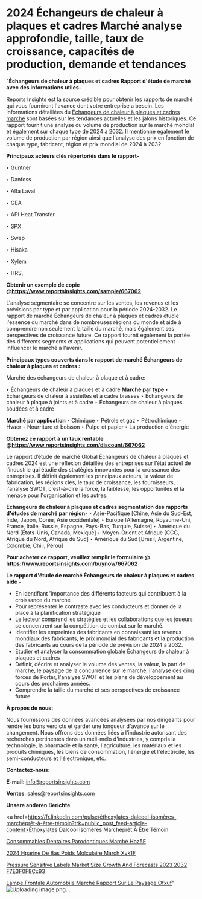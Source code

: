 # 2024 Échangeurs de chaleur à plaques et cadres Marché analyse approfondie, taille, taux de croissance, capacités de production, demande et tendances

"<strong>Échangeurs de chaleur à plaques et cadres Rapport d'étude de marché avec des informations utiles-</strong>

Reports Insights est la source crédible pour obtenir les rapports de marché qui vous fourniront l'avance dont votre entreprise a besoin. Les informations détaillées du <a href=https://www.reportsinsights.com/sample/667062>Échangeurs de chaleur à plaques et cadres marché</a> sont basées sur les tendances actuelles et les jalons historiques. Ce rapport fournit une analyse du volume de production sur le marché mondial et également sur chaque type de 2024 à 2032. Il mentionne également le volume de production par région ainsi que l'analyse des prix en fonction de chaque type, fabricant, région et prix mondial de 2024 à 2032.

<b>Principaux acteurs clés répertoriés dans le rapport-</b>

‣ Guntner

‣ Danfoss

‣ Alfa Laval

‣ GEA

‣ API Heat Transfer

‣ SPX

‣ Swep

‣ Hisaka

‣ Xylem

‣ HRS,

<strong><b>Obtenir un exemple de copie @</b></strong><a href=https://www.reportsinsights.com/sample/667062><strong><b>https://www.reportsinsights.com/sample/667062</b></strong></a>

L'analyse segmentaire se concentre sur les ventes, les revenus et les prévisions par type et par application pour la période 2024-2032. Le rapport de marché Échangeurs de chaleur à plaques et cadres étudie l'essence du marché dans de nombreuses régions du monde et aide à comprendre non seulement la taille du marché, mais également ses perspectives de croissance future. Ce rapport fournit également la portée des différents segments et applications qui peuvent potentiellement influencer le marché à l'avenir.

<strong>Principaux types couverts dans le rapport de marché Échangeurs de chaleur à plaques et cadres :</strong>

Marché des échangeurs de chaleur à plaque et à cadre:

‣  Échangeurs de chaleur à plaques et à cadre <strong> Marché <strong> par type </strong> </strong>
‣ Échangeurs de chaleur à assiettes et à cadre brasses
‣ Échangeurs de chaleur à plaque à joints et à cadre
‣ Échangeurs de chaleur à plaques soudées et à cadre

<strong>Marché par application </strong>
‣ Chimique
‣ Pétrole et gaz
‣ Pétrochimique
‣ Hvacr
‣ Nourriture et boisson
‣ Pulpe et papier
‣ La production d'énergie

<strong><b>Obtenez ce rapport à un taux rentable @</b></strong><a href=https://www.reportsinsights.com/discount/667062><strong><b>https://www.reportsinsights.com/discount/667062</b></strong></a>

Le rapport d’étude de marché Global Échangeurs de chaleur à plaques et cadres 2024 est une réflexion détaillée des entreprises sur l’état actuel de l’industrie qui étudie des stratégies innovantes pour la croissance des entreprises. Il définit également les principaux acteurs, la valeur de fabrication, les régions clés, le taux de croissance, les fournisseurs, l'analyse SWOT, c'est-à-dire la force, la faiblesse, les opportunités et la menace pour l'organisation et les autres.

<strong>Échangeurs de chaleur à plaques et cadres segmentation des rapports d'études de marché par région-</strong>
‣ Asie-Pacifique [Chine, Asie du Sud-Est, Inde, Japon, Corée, Asie occidentale]
‣ Europe [Allemagne, Royaume-Uni, France, Italie, Russie, Espagne, Pays-Bas, Turquie, Suisse]
‣ Amérique du Nord [États-Unis, Canada, Mexique]
‣ Moyen-Orient et Afrique [CCG, Afrique du Nord, Afrique du Sud]
‣ Amérique du Sud [Brésil, Argentine, Colombie, Chili, Pérou]

<strong>Pour acheter ce rapport, veuillez remplir le formulaire @   <a href=https://www.reportsinsights.com/buynow/667062>https://www.reportsinsights.com/buynow/667062</a></strong>

<strong>Le rapport d'étude de marché Échangeurs de chaleur à plaques et cadres aide -</strong>
<ul>
  <li>En identifiant 'importance des différents facteurs qui contribuent à la croissance du marché</li>
  <li>Pour représenter le contraste avec les conducteurs et donner de la place à la planification stratégique</li>
  <li>Le lecteur comprend les stratégies et les collaborations que les joueurs se concentrent sur la compétition de combat sur le marché.</li>
  <li>Identifier les empreintes des fabricants en connaissant les revenus mondiaux des fabricants, le prix mondial des fabricants et la production des fabricants au cours de la période de prévision de 2024 à 2032.</li>
  <li>Étudier et analyser la consommation globale Échangeurs de chaleur à plaques et cadres</li>
  <li>Définir, décrire et analyser le volume des ventes, la valeur, la part de marché, le paysage de la concurrence sur le marché, l'analyse des cinq forces de Porter, l'analyse SWOT et les plans de développement au cours des prochaines années.</li>
  <li>Comprendre la taille du marché et ses perspectives de croissance future.</li>
</ul>
<strong>À propos de nous:</strong>

Nous fournissons des données avancées analysées par nos dirigeants pour rendre les bons verdicts et garder une longueur d'avance sur le changement. Nous offrons des données liées à l'industrie autorisant des recherches pertinentes dans un méli-mélo d'industries, y compris la technologie, la pharmacie et la santé, l'agriculture, les matériaux et les produits chimiques, les biens de consommation, l'énergie et l'électricité, les semi-conducteurs et l'électronique, etc.

<strong>Contactez-nous:</strong>

<strong>E-mail:</strong> <a href=mailto:info@reportsinsights.com>info@reportsinsights.com</a>

<strong>Ventes</strong>: <a href=mailto:sales@reportsinsights.com>sales@reportsinsights.com</a>

<strong>Unsere anderen Berichte</strong>

<a href=https://fr.linkedin.com/pulse/éthoxylates-dalcool-isomères-marchéprêt-à-être-témoin?trk=public_post_feed-article-content>Éthoxylates Dalcool Isomères Marchéprêt À Être Témoin</a>

<a href=https://fr.linkedin.com/pulse/consommables-dentaires-parodontiques-marché-hbz5f/>Consommables Dentaires Parodontiques Marché Hbz5F</a>

<a href=https://www.linkedin.com/pulse/2024-h%C3%A9parine-de-bas-poids-mol%C3%A9culaire-march%C3%A9-xvk1f/>2024 Hparine De Bas Poids Molculaire March Xvk1F</a>

<a href=https://medium.com/@avinashsinha2456/pressure-sensitive-labels-market-size-growth-and-forecasts-2023-2032-f7e3f0f8cc93>Pressure Sensitive Labels Market Size Growth And Forecasts 2023 2032 F7E3F0F8Cc93</a>

<a href=https://fr.linkedin.com/pulse/lampe-frontale-automobile-marché-rapport-sur-le-paysage-ofxuf/>Lampe Frontale Automobile Marché Rapport Sur Le Paysage Ofxuf</a>"
![Uploading image.png…]()
